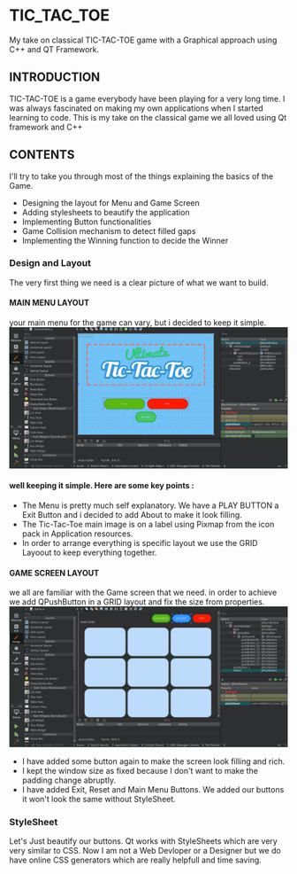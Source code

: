 # TIC_TAC_TOE
My take on classical TIC-TAC-TOE game with a Graphical approach using C++ and QT Framework.

## INTRODUCTION
TIC-TAC-TOE is a game everybody have been playing for a very long time. I was always fascinated on making my own applications when I started learning to code.
This is my take on the classical game we all loved using Qt framework and C++

## CONTENTS
I'll try to take you through most of the things explaining the basics of the Game.
- Designing the layout for Menu and Game Screen
- Adding stylesheets to beautify the application
- Implementing Button functionalities
- Game Collision mechanism to detect filled gaps
- Implementing the Winning function to decide the Winner

### Design and Layout
The very first thing we need is a clear picture of what we want to build.
#### MAIN MENU LAYOUT
your main menu for the game can vary, but i decided to keep it simple.
![](/Screenshot/menu_layout.png)
#### well keeping it simple. Here are some key points :
- The Menu is pretty much self explanatory. We have a PLAY BUTTON a Exit Button and i decided to add About to make it look filling.
- The Tic-Tac-Toe main image is on a label using Pixmap from the icon pack in Application resources.
- In order to arrange everything is specific layout we use the GRID Layoout to keep everything together.

#### GAME SCREEN LAYOUT
we all are familiar with the Game screen that we need. in order to achieve we add QPushButton in a GRID layout and fix the size from properties.
![](/Screenshot/game_layout.png)
- I have added some button again to make the screen look filling and rich.
- I kept the window size as fixed because I don't want to make the padding change abruptly.
- I have added  Exit, Reset and Main Menu Buttons.
We added our buttons it won't look the same without StyleSheet.

### StyleSheet
Let's Just beautify our buttons. Qt works with StyleSheets which are very very similar to CSS.
Now I am not a Web Devloper or a Designer but we do have online CSS generators which are really helpfull and time saving.



